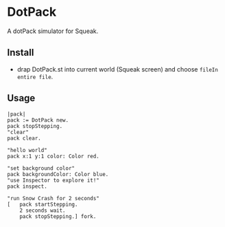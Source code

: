 # DotPack
A dotPack simulator for Squeak.

## Install
<!--1. put the `dotpack-removebg.png` file to the default folder(the folder Squeak image is in).-->

* drap DotPack.st into current world (Squeak screen) and choose `fileIn entire file`.

## Usage
```
|pack|
pack := DotPack new.
pack stopStepping.
"clear"
pack clear.

"hello world"
pack x:1 y:1 color: Color red.

"set background color"
pack backgroundColor: Color blue.
"use Inspector to explore it!"
pack inspect.

"run Snow Crash for 2 seconds"
[	pack startStepping.
 	2 seconds wait.
	pack stopStepping.] fork.
```
